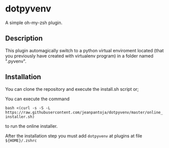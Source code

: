 # dotpyvenv
A simple oh-my-zsh plugin.

## Description
This plugin automagically switch to a python virtual enviroment located (that you
previously have created with virtualenv program) in a folder named
".pyvenv".

## Installation

You can clone the repository and execute the install.sh script or;

You can execute the command

`bash <(curl -s -S -L https://raw.githubusercontent.com/jeanpantoja/dotpyvenv/master/online_installer.sh)`

to run the online installer.

After the installation step you must add `dotpyvenv` at plugins at file `${HOME}/.zshrc`
